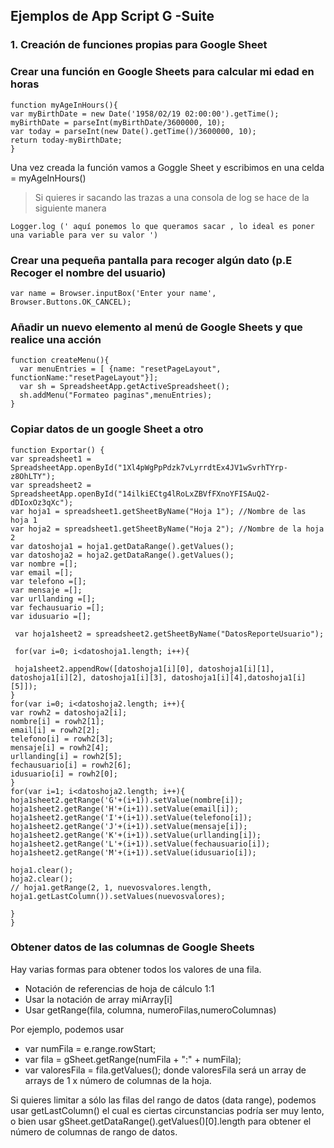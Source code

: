 ## Ejemplos de App Script G -Suite

### 1. Creación de funciones propias para Google Sheet 

### Crear una función en Google Sheets para calcular mi edad en horas

```
function myAgeInHours(){
var myBirthDate = new Date('1958/02/19 02:00:00').getTime();
myBirthDate = parseInt(myBirthDate/3600000, 10);
var today = parseInt(new Date().getTime()/3600000, 10);
return today-myBirthDate;
}
```

Una vez creada la función vamos a Goggle Sheet y escribimos en una celda = myAgeInHours()

> Si quieres ir sacando las trazas a una consola de log se hace de la siguiente manera

```
Logger.log (' aquí ponemos lo que queramos sacar , lo ideal es poner una variable para ver su valor ')

```

### Crear una pequeña pantalla para recoger algún dato (p.E Recoger el nombre del usuario)

```
var name = Browser.inputBox('Enter your name', Browser.Buttons.OK_CANCEL);

```

### Añadir un nuevo elemento al menú de Google Sheets y que realice una acción

```
function createMenu(){
  var menuEntries = [ {name: "resetPageLayout", functionName:"resetPageLayout"}];
  var sh = SpreadsheetApp.getActiveSpreadsheet();
  sh.addMenu("Formateo paginas",menuEntries);
}
```

### Copiar datos de un google Sheet a otro
```
function Exportar() {
var spreadsheet1 = SpreadsheetApp.openById("1Xl4pWgPpPdzk7vLyrrdtEx4JV1wSvrhTYrp-z8OhLTY");
var spreadsheet2 = SpreadsheetApp.openById("14ilkiECtg4lRoLxZBVfFXnoYFISAuQ2-dDIoxOz3qXc");
var hoja1 = spreadsheet1.getSheetByName("Hoja 1"); //Nombre de las hoja 1
var hoja2 = spreadsheet1.getSheetByName("Hoja 2"); //Nombre de la hoja 2
var datoshoja1 = hoja1.getDataRange().getValues();
var datoshoja2 = hoja2.getDataRange().getValues();
var nombre =[];
var email =[];
var telefono =[];
var mensaje =[];
var urllanding =[];
var fechausuario =[];
var idusuario =[];

 var hoja1sheet2 = spreadsheet2.getSheetByName("DatosReporteUsuario");

 for(var i=0; i<datoshoja1.length; i++){    

 hoja1sheet2.appendRow([datoshoja1[i][0], datoshoja1[i][1], datoshoja1[i][2], datoshoja1[i][3], datoshoja1[i][4],datoshoja1[i][5]]); 
}   
for(var i=0; i<datoshoja2.length; i++){ 
var rowh2 = datoshoja2[i]; 
nombre[i] = rowh2[1];
email[i] = rowh2[2]; 
telefono[i] = rowh2[3]; 
mensaje[i] = rowh2[4]; 
urllanding[i] = rowh2[5]; 
fechausuario[i] = rowh2[6]; 
idusuario[i] = rowh2[0];
}
for(var i=1; i<datoshoja2.length; i++){
hoja1sheet2.getRange('G'+(i+1)).setValue(nombre[i]);
hoja1sheet2.getRange('H'+(i+1)).setValue(email[i]);
hoja1sheet2.getRange('I'+(i+1)).setValue(telefono[i]);
hoja1sheet2.getRange('J'+(i+1)).setValue(mensaje[i]);
hoja1sheet2.getRange('K'+(i+1)).setValue(urllanding[i]);
hoja1sheet2.getRange('L'+(i+1)).setValue(fechausuario[i]);
hoja1sheet2.getRange('M'+(i+1)).setValue(idusuario[i]);

hoja1.clear();
hoja2.clear();
// hoja1.getRange(2, 1, nuevosvalores.length, hoja1.getLastColumn()).setValues(nuevosvalores);

}
}
```

### Obtener datos de las columnas de Google Sheets

Hay varias formas para obtener todos los valores de una fila.

* Notación de referencias de hoja de cálculo 1:1
* Usar la notación de array miArray[i]
* Usar getRange(fila, columna, numeroFilas,numeroColumnas)

Por ejemplo, podemos usar

* var numFila = e.range.rowStart; 
* var fila = gSheet.getRange(numFila + ":" + numFila);
* var valoresFila = fila.getValues(); donde valoresFila será un array de arrays de 1 x número de columnas de la hoja.

Si quieres limitar a sólo las filas del rango de datos (data range), podemos usar getLastColumn() el cual es ciertas circunstancias podría ser muy lento, o bien usar gSheet.getDataRange().getValues()[0].length para obtener el número de columnas de rango de datos.

